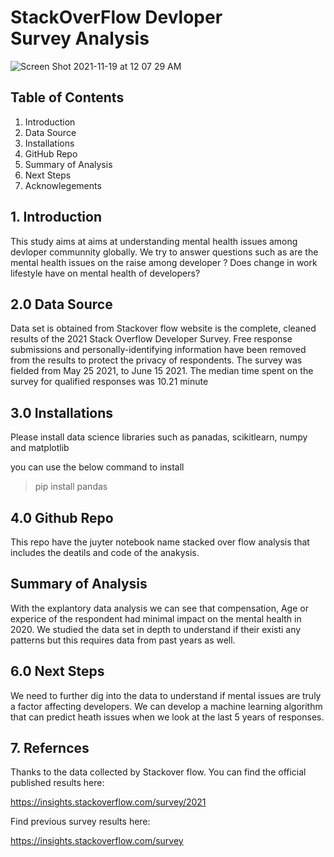 # StackOverFlow Devloper Survey Analysis

![Screen Shot 2021-11-19 at 12 07 29 AM](https://user-images.githubusercontent.com/13020120/142568583-3ca2bf33-d3aa-4371-967b-7ab3574de1ea.png)

## Table of Contents

1. Introduction
2. Data Source
3. Installations 
4. GitHub Repo
5. Summary of Analysis
6. Next Steps
7. Acknowlegements


## 1. Introduction 

This study aims at aims at understanding mental health issues among devloper communnity globally. We try to answer questions such as are the mental health issues on the raise among developer ? Does change in work lifestyle have on mental health of developers?

## 2.0 Data Source

Data set is obtained from Stackover flow website is the complete, cleaned results of the 2021 Stack Overflow Developer Survey. Free response submissions and personally-identifying information have been removed from the results to protect the privacy of respondents.
The survey was fielded from May 25 2021, to June 15 2021. The median time spent on the survey for qualified responses was 10.21 minute


## 3.0 Installations

Please install data science libraries such as panadas, scikitlearn, numpy and matplotlib

you can use the below command to install
> pip install pandas

## 4.0 Github Repo

This repo have the juyter notebook name stacked over flow analysis that includes the deatils and code of the anakysis. 

## Summary of Analysis

With the explantory data analysis we can see that compensation, Age or experice of the respondent had minimal impact on the mental health in 2020. We studied the data set in depth to understand if their existi any patterns but this requires data from past years as well. 

## 6.0 Next Steps

We need to further dig into the data to understand if mental issues are truly a factor affecting developers. We can develop a machine learning algorithm that can predict heath issues when we look at the last 5 years of responses.

## 7. Refernces

Thanks to the data collected by Stackover flow. You can find the official published results here:

https://insights.stackoverflow.com/survey/2021

Find previous survey results here:

https://insights.stackoverflow.com/survey
